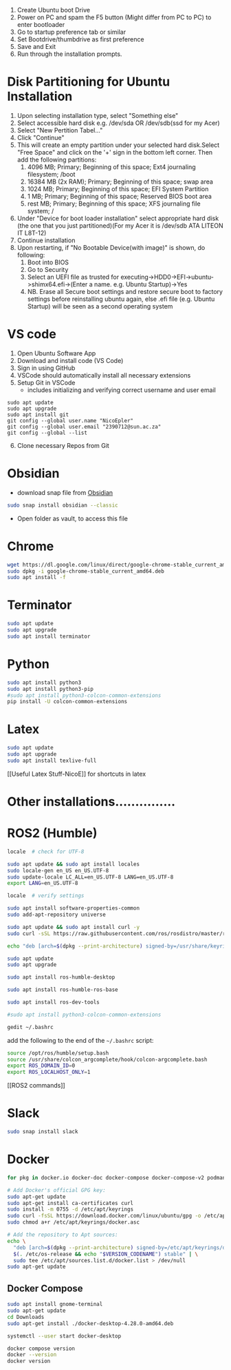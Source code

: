 
1. Create Ubuntu boot Drive
2. Power on PC and spam  the F5 button (Might differ from PC to PC) to enter bootloader
3. Go to startup preference tab or similar
4. Set Bootdrive/thumbdrive as first preference
5. Save and Exit
6. Run through the installation prompts.
# Disk Partitioning for Ubuntu Installation
1. Upon selecting installation type, select "Something else"
2. Select accessible hard disk e.g. /dev/sda OR /dev/sdb(ssd for my Acer)
3. Select "New Pertition Tabel..."
4. Click "Continue"
5. This will create an empty partition under your selected hard disk.Select "Free Space" and click on the '+' sign in the bottom left corner. Then add the following partitions:
	1. 4096 MB; Primary; Beginning of this space; Ext4 journaling filesystem; /boot
	2. 16384 MB (2x RAM); Primary; Beginning of this space; swap area
	3. 1024 MB; Primary; Beginning of this space; EFI System Partition
	4. 1 MB; Primary; Beginning of this space; Reserved BIOS boot area
	5. rest MB; Primary; Beginning of this space; XFS journaling file  system; /
6. Under "Device for boot loader installation" select appropriate hard disk (the one that you just partitioned)(For my Acer it is /dev/sdb ATA LITEON IT L8T-12)
7. Continue installation
8. Upon restarting, if "No Bootable Device(with image)" is shown, do following:
	1. Boot into BIOS
	2. Go to Security
	3. Select an UEFI file as trusted for executing->HDD0->EFI->ubuntu->shimx64.efi->(Enter a name. e.g. Ubuntu Startup)->Yes
	4. NB. Erase all Secure boot settings and restore secure boot to factory settings before reinstalling ubuntu again, else .efi file (e.g. Ubuntu Startup) will be seen as a second operating system

# VS code
1. Open Ubuntu Software App
2. Download and install code (VS Code)
3. Sign in using GitHub
4. VSCode should automatically install all necessary extensions
5. Setup Git in VSCode
	 - includes initializing  and verifying correct username and user email
```Shell
sudo apt update
sudo apt upgrade
sudo apt install git
git config --global user.name "NicoEpler"
git config --global user.email "2390712@sun.ac.za"
git config --global --list
```
6. Clone necessary Repos from Git

# Obsidian
- download snap file from [Obsidian](https://obsidian.md/download)
```bash
sudo snap install obsidian --classic
```
- Open folder as vault, to access this file

# Chrome
```bash
wget https://dl.google.com/linux/direct/google-chrome-stable_current_amd64.deb
sudo dpkg -i google-chrome-stable_current_amd64.deb
sudo apt install -f
```

# Terminator
```bash
sudo apt update
sudo apt upgrade 
sudo apt install terminator
```

# Python
```bash
sudo apt install python3
sudo apt install python3-pip
#sudo apt install python3-colcon-common-extensions
pip install -U colcon-common-extensions
```

# Latex
```bash
sudo apt update
sudo apt upgrade
sudo apt install texlive-full
```

[[Useful Latex Stuff-NicoE]] for shortcuts in latex







# Other installations...............
# ROS2 (Humble)
```bash
locale  # check for UTF-8

sudo apt update && sudo apt install locales
sudo locale-gen en_US en_US.UTF-8
sudo update-locale LC_ALL=en_US.UTF-8 LANG=en_US.UTF-8
export LANG=en_US.UTF-8

locale  # verify settings

sudo apt install software-properties-common
sudo add-apt-repository universe

sudo apt update && sudo apt install curl -y
sudo curl -sSL https://raw.githubusercontent.com/ros/rosdistro/master/ros.key -o /usr/share/keyrings/ros-archive-keyring.gpg

echo "deb [arch=$(dpkg --print-architecture) signed-by=/usr/share/keyrings/ros-archive-keyring.gpg] http://packages.ros.org/ros2/ubuntu $(. /etc/os-release && echo $UBUNTU_CODENAME) main" | sudo tee /etc/apt/sources.list.d/ros2.list > /dev/null

sudo apt update
sudo apt upgrade
```

```bash
sudo apt install ros-humble-desktop

sudo apt install ros-humble-ros-base

sudo apt install ros-dev-tools

#sudo apt install python3-colcon-common-extensions
```

```bash
gedit ~/.bashrc
```
add the following to the end of the `~/.bashrc` script:
```bash
source /opt/ros/humble/setup.bash
source /usr/share/colcon_argcomplete/hook/colcon-argcomplete.bash
export ROS_DOMAIN_ID=0
export ROS_LOCALHOST_ONLY=1
```
[[ROS2 commands]] 


# Slack
```bash
sudo snap install slack
```


# Docker
```bash
for pkg in docker.io docker-doc docker-compose docker-compose-v2 podman-docker containerd runc; do sudo apt-get remove $pkg; done

# Add Docker's official GPG key:
sudo apt-get update
sudo apt-get install ca-certificates curl
sudo install -m 0755 -d /etc/apt/keyrings
sudo curl -fsSL https://download.docker.com/linux/ubuntu/gpg -o /etc/apt/keyrings/docker.asc
sudo chmod a+r /etc/apt/keyrings/docker.asc

# Add the repository to Apt sources:
echo \
  "deb [arch=$(dpkg --print-architecture) signed-by=/etc/apt/keyrings/docker.asc] https://download.docker.com/linux/ubuntu \
  $(. /etc/os-release && echo "$VERSION_CODENAME") stable" | \
  sudo tee /etc/apt/sources.list.d/docker.list > /dev/null
sudo apt-get update
```
## Docker Compose
```bash
sudo apt install gnome-terminal
sudo apt-get update
cd Downloads
sudo apt-get install ./docker-desktop-4.28.0-amd64.deb

systemctl --user start docker-desktop

docker compose version
docker --version
docker version
```


